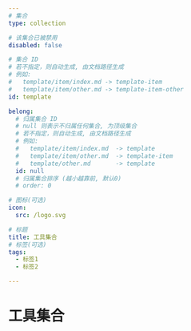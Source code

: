 ```yaml
---
# 集合
type: collection

# 该集合已被禁用
disabled: false

# 集合 ID
# 若不指定，则自动生成, 由文档路径生成
# 例如:
#   template/item/index.md -> template-item
#   template/item/other.md -> template-item-other
id: template

belong:
  # 归属集合 ID
  # null 则表示不归属任何集合, 为顶级集合
  # 若不指定，则自动生成, 由文档路径生成
  # 例如:
  #   template/item/index.md  -> template
  #   template/item/other.md  -> template-item
  #   template/other.md       -> template
  id: null
  # 归属集合排序 (越小越靠前, 默认0)
  # order: 0

# 图标(可选)
icon:
  src: /logo.svg

# 标题
title: 工具集合
# 标签(可选)
tags:
  - 标签1
  - 标签2

---
```


# 工具集合

<!-- 显示标签 -->
<ShowTags />

<!-- 显示面包屑 -->
<ShowBreadcrumb />

<!-- 显示归属当前集合的资源 -->
<ShowResources />
